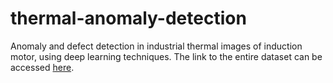 # thermal-anomaly-detection
 Anomaly and defect detection in industrial thermal images of induction motor, using deep learning techniques. The link to the entire dataset can be accessed [here](https://chmura.put.poznan.pl/s/t1VhZlh9sOdyl4Z?path=%2Fclutch_2). 
